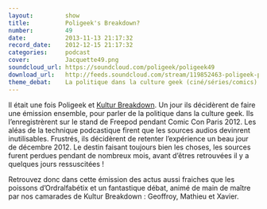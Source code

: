 ```yaml
---
layout:         show
title:          Poligeek's Breakdown?
number:         49
date:           2013-11-13 21:17:32
record_date:    2012-12-15 21:17:32
categories:     podcast
cover:          Jacquette49.png
soundcloud_url: https://soundcloud.com/poligeek/poligeek49
download_url:   http://feeds.soundcloud.com/stream/119852463-poligeek-poligeek49.mp3
theme_debat:    La politique dans la culture geek (ciné/séries/comics)
---
```


Il était une fois Poligeek et [Kultur Breakdown](http://kulturbreakdown.com/). Un jour ils décidèrent de faire une émission ensemble, pour parler de la politique dans la culture geek. Ils l’enregistrèrent sur le stand de Freepod pendant Comic Con Paris 2012. Les aléas de la technique podcastique firent que les sources audios devinrent inutilisables. Frustrés, ils décidèrent de retenter l’expérience un beau jour de décembre 2012. Le destin faisant toujours bien les choses, les sources furent perdues pendant de nombreux mois, avant d’êtres retrouvées il y a quelques jours ressuscitées !

Retrouvez donc dans cette émission des actus aussi fraiches que les poissons d’Ordralfabétix et un fantastique débat, animé de main de maître par nos camarades de Kultur Breakdown : Geoffroy, Mathieu et Xavier.
